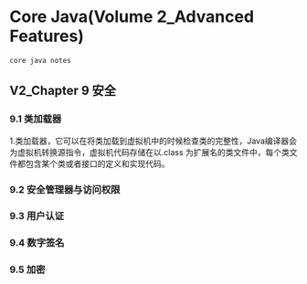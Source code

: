 # Core Java(Volume 2_Advanced Features)
    core java notes
## V2_Chapter 9 安全
### 9.1 类加载器
1.类加载器，它可以在将类加载到虚拟机中的时候检查类的完整性，Java编译器会为虚拟机转换源指令，虚拟机代码存储在以.class
为扩展名的类文件中，每个类文件都包含某个类或者接口的定义和实现代码。   
### 9.2 安全管理器与访问权限
### 9.3 用户认证
### 9.4 数字签名
### 9.5 加密
